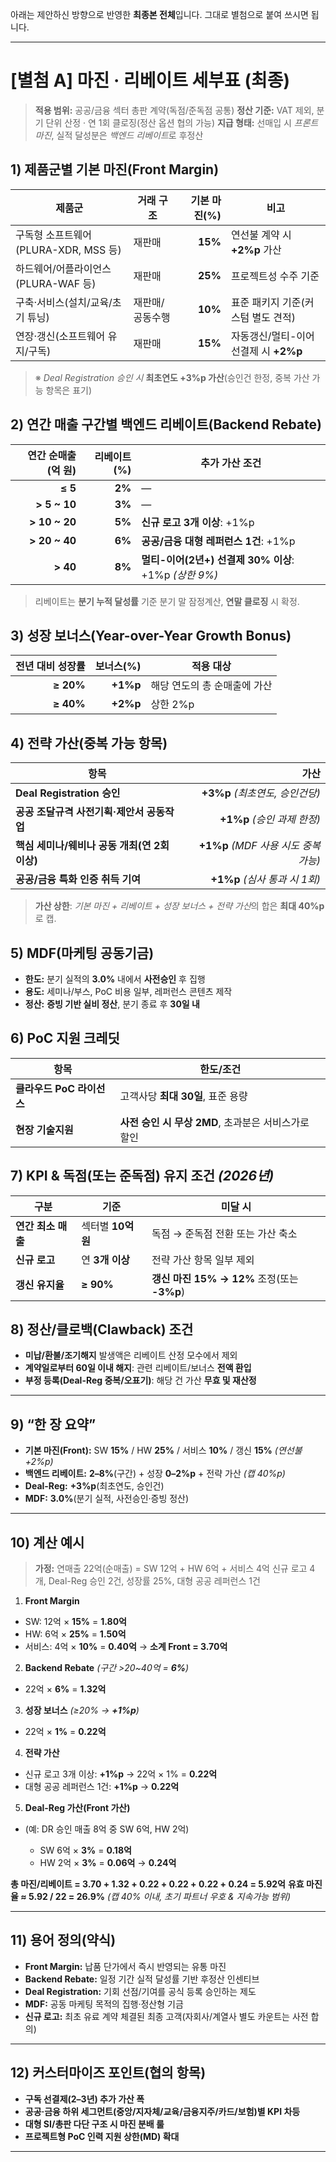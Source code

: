 아래는 제안하신 방향으로 반영한 **최종본 전체**입니다. 그대로 별첨으로 붙여 쓰시면 됩니다.

---

# [별첨 A] 마진 · 리베이트 세부표 (최종)

> **적용 범위:** 공공/금융 섹터 총판 계약(독점/준독점 공통)
> **정산 기준:** VAT 제외, 분기 단위 산정 · 연 1회 클로징(정산 옵션 협의 가능)
> **지급 형태:** 선매입 시 *프론트 마진*, 실적 달성분은 *백엔드 리베이트*로 후정산

## 1) 제품군별 기본 마진(Front Margin)

| 제품군                         | 거래 구조    | 기본 마진(%) | 비고                        |
| --------------------------- | -------- | -------: | ------------------------- |
| 구독형 소프트웨어(PLURA-XDR, MSS 등) | 재판매      |  **15%** | 연선불 계약 시 **+2%p** 가산      |
| 하드웨어/어플라이언스(PLURA-WAF 등)    | 재판매      |  **25%** | 프로젝트성 수주 기준               |
| 구축·서비스(설치/교육/초기 튜닝)         | 재판매/공동수행 |  **10%** | 표준 패키지 기준(커스텀 별도 견적)      |
| 연장·갱신(소프트웨어 유지/구독)          | 재판매      |  **15%** | 자동갱신/멀티-이어 선결제 시 **+2%p** |

> ※ *Deal Registration 승인 시* **최초연도 +3%p 가산**(승인건 한정, 중복 가산 가능 항목은 표기)

## 2) 연간 매출 구간별 백엔드 리베이트(Backend Rebate)

|   연간 순매출(억 원) | 리베이트(%) | 추가 가산 조건                                  |
| ------------: | ------: | ----------------------------------------- |
|       **≤ 5** |  **2%** | —                                         |
|  **> 5 ~ 10** |  **3%** | —                                         |
| **> 10 ~ 20** |  **5%** | **신규 로고 3개 이상**: +1%p                     |
| **> 20 ~ 40** |  **6%** | **공공/금융 대형 레퍼런스 1건**: +1%p                |
|      **> 40** |  **8%** | **멀티-이어(2년+) 선결제 30% 이상**: +1%p *(상한 9%)* |

> 리베이트는 **분기 누적 달성률** 기준 분기 말 잠정계산, **연말 클로징** 시 확정.

## 3) 성장 보너스(Year-over-Year Growth Bonus)

| 전년 대비 성장률 |   보너스(%) | 적용 대상            |
| --------: | -------: | ---------------- |
| **≥ 20%** | **+1%p** | 해당 연도의 총 순매출에 가산 |
| **≥ 40%** | **+2%p** | 상한 2%p           |

## 4) 전략 가산(중복 가능 항목)

| 항목                            |                           가산 |
| ----------------------------- | ---------------------------: |
| **Deal Registration 승인**      |      **+3%p** *(최초연도, 승인건당)* |
| **공공 조달규격 사전기획·제안서 공동작업**     |        **+1%p** *(승인 과제 한정)* |
| **핵심 세미나/웨비나 공동 개최(연 2회 이상)** | **+1%p** *(MDF 사용 시도 중복 가능)* |
| **공공/금융 특화 인증 취득 기여**         |      **+1%p** *(심사 통과 시 1회)* |

> **가산 상한**: *기본 마진 + 리베이트 + 성장 보너스 + 전략 가산*의 합은 **최대 40%p**로 캡.

## 5) MDF(마케팅 공동기금)

* **한도:** 분기 실적의 **3.0%** 내에서 **사전승인** 후 집행
* **용도:** 세미나/부스, PoC 비용 일부, 레퍼런스 콘텐츠 제작
* **정산:** **증빙 기반 실비 정산**, 분기 종료 후 **30일 내**

## 6) PoC 지원 크레딧

| 항목                | 한도/조건                             |
| ----------------- | --------------------------------- |
| **클라우드 PoC 라이선스** | 고객사당 **최대 30일**, 표준 용량            |
| **현장 기술지원**       | **사전 승인 시 무상 2MD**, 초과분은 서비스가로 할인 |

## 7) KPI & 독점(또는 준독점) 유지 조건 *(2026년)*

| 구분           | 기준            | 미달 시                                |
| ------------ | ------------- | ----------------------------------- |
| **연간 최소 매출** | 섹터별 **10억 원** | 독점 → 준독점 전환 또는 가산 축소                |
| **신규 로고**    | 연 **3개 이상**   | 전략 가산 항목 일부 제외                      |
| **갱신 유지율**   | **≥ 90%**     | **갱신 마진 15% → 12%** 조정(또는 **-3%p**) |

## 8) 정산/클로백(Clawback) 조건

* **미납/환불/조기해지** 발생액은 리베이트 산정 모수에서 제외
* **계약일로부터 60일 이내 해지**: 관련 리베이트/보너스 **전액 환입**
* **부정 등록(Deal-Reg 중복/오표기)**: 해당 건 가산 **무효 및 재산정**

---

## 9) “한 장 요약”

* **기본 마진(Front):** SW **15%** / HW **25%** / 서비스 **10%** / 갱신 **15%** *(연선불 +2%p)*
* **백엔드 리베이트:** **2–8%**(구간) + 성장 **0–2%p** + 전략 가산 *(캡 40%p)*
* **Deal-Reg:** **+3%p**(최초연도, 승인건)
* **MDF:** **3.0%**(분기 실적, 사전승인·증빙 정산)

---

## 10) 계산 예시

> **가정:** 연매출 22억(순매출) = SW 12억 + HW 6억 + 서비스 4억
> 신규 로고 4개, Deal-Reg 승인 2건, 성장률 25%, 대형 공공 레퍼런스 1건

1. **Front Margin**

* SW: 12억 × **15%** = **1.80억**
* HW: 6억 × **25%** = **1.50억**
* 서비스: 4억 × **10%** = **0.40억**
  → **소계 Front = 3.70억**

2. **Backend Rebate** *(구간 >20~40억 = **6%**)*

* 22억 × **6%** = **1.32억**

3. **성장 보너스** *(≥20% → **+1%p**)*

* 22억 × **1%** = **0.22억**

4. **전략 가산**

* 신규 로고 3개 이상: **+1%p** → 22억 × 1% = **0.22억**
* 대형 공공 레퍼런스 1건: **+1%p** → **0.22억**

5. **Deal-Reg 가산(Front 가산)**

* (예: DR 승인 매출 8억 중 SW 6억, HW 2억)

  * SW 6억 × **3%** = **0.18억**
  * HW 2억 × **3%** = **0.06억**
    → **0.24억**

**총 마진/리베이트 = 3.70 + 1.32 + 0.22 + 0.22 + 0.22 + 0.24 = 5.92억**
**유효 마진율 ≈ 5.92 / 22 = 26.9%** *(캡 40% 이내, 초기 파트너 우호 & 지속가능 범위)*

---

## 11) 용어 정의(약식)

* **Front Margin:** 납품 단가에서 즉시 반영되는 유통 마진
* **Backend Rebate:** 일정 기간 실적 달성률 기반 후정산 인센티브
* **Deal Registration:** 기회 선점/기여를 공식 등록 승인하는 제도
* **MDF:** 공동 마케팅 목적의 집행·정산형 기금
* **신규 로고:** 최초 유료 계약 체결된 최종 고객(자회사/계열사 별도 카운트는 사전 합의)

---

## 12) 커스터마이즈 포인트(협의 항목)

* **구독 선결제(2–3년) 추가 가산 폭**
* **공공·금융 하위 세그먼트(중앙/지자체/교육/금융지주/카드/보험)별 KPI 차등**
* **대형 SI/총판 다단 구조 시 마진 분배 룰**
* **프로젝트형 PoC 인력 지원 상한(MD) 확대**

---
